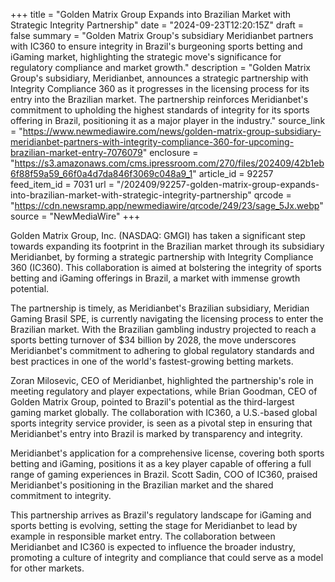 +++
title = "Golden Matrix Group Expands into Brazilian Market with Strategic Integrity Partnership"
date = "2024-09-23T12:20:15Z"
draft = false
summary = "Golden Matrix Group's subsidiary Meridianbet partners with IC360 to ensure integrity in Brazil's burgeoning sports betting and iGaming market, highlighting the strategic move's significance for regulatory compliance and market growth."
description = "Golden Matrix Group's subsidiary, Meridianbet, announces a strategic partnership with Integrity Compliance 360 as it progresses in the licensing process for its entry into the Brazilian market. The partnership reinforces Meridianbet's commitment to upholding the highest standards of integrity for its sports offering in Brazil, positioning it as a major player in the industry."
source_link = "https://www.newmediawire.com/news/golden-matrix-group-subsidiary-meridianbet-partners-with-integrity-compliance-360-for-upcoming-brazilian-market-entry-7076079"
enclosure = "https://s3.amazonaws.com/cms.ipressroom.com/270/files/202409/42b1eb6f88f59a59_66f0a4d7da846f3069c048a9_1"
article_id = 92257
feed_item_id = 7031
url = "/202409/92257-golden-matrix-group-expands-into-brazilian-market-with-strategic-integrity-partnership"
qrcode = "https://cdn.newsramp.app/newmediawire/qrcode/249/23/sage_5Jx.webp"
source = "NewMediaWire"
+++

<p>Golden Matrix Group, Inc. (NASDAQ: GMGI) has taken a significant step towards expanding its footprint in the Brazilian market through its subsidiary Meridianbet, by forming a strategic partnership with Integrity Compliance 360 (IC360). This collaboration is aimed at bolstering the integrity of sports betting and iGaming offerings in Brazil, a market with immense growth potential.</p><p>The partnership is timely, as Meridianbet's Brazilian subsidiary, Meridian Gaming Brasil SPE, is currently navigating the licensing process to enter the Brazilian market. With the Brazilian gambling industry projected to reach a sports betting turnover of $34 billion by 2028, the move underscores Meridianbet's commitment to adhering to global regulatory standards and best practices in one of the world's fastest-growing betting markets.</p><p>Zoran Milosevic, CEO of Meridianbet, highlighted the partnership's role in meeting regulatory and player expectations, while Brian Goodman, CEO of Golden Matrix Group, pointed to Brazil's potential as the third-largest gaming market globally. The collaboration with IC360, a U.S.-based global sports integrity service provider, is seen as a pivotal step in ensuring that Meridianbet's entry into Brazil is marked by transparency and integrity.</p><p>Meridianbet's application for a comprehensive license, covering both sports betting and iGaming, positions it as a key player capable of offering a full range of gaming experiences in Brazil. Scott Sadin, COO of IC360, praised Meridianbet's positioning in the Brazilian market and the shared commitment to integrity.</p><p>This partnership arrives as Brazil's regulatory landscape for iGaming and sports betting is evolving, setting the stage for Meridianbet to lead by example in responsible market entry. The collaboration between Meridianbet and IC360 is expected to influence the broader industry, promoting a culture of integrity and compliance that could serve as a model for other markets.</p>